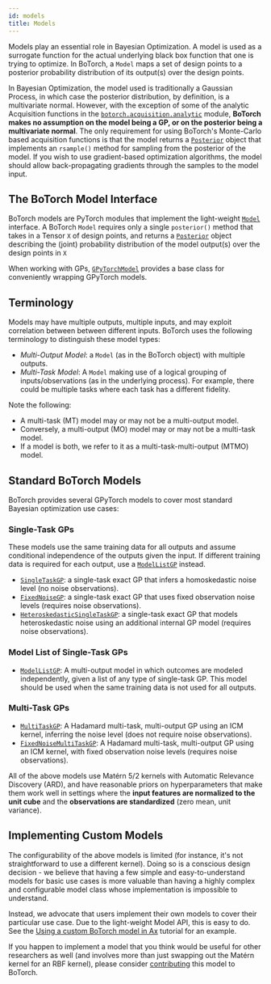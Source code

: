 ```yaml
---
id: models
title: Models
---
```


Models play an essential role in Bayesian Optimization. A model is used as a
surrogate function for the actual underlying black box function that one is
trying to optimize. In BoTorch, a `Model` maps a set of design points to a
posterior probability distribution of its output(s) over the design points.

In Bayesian Optimization, the model used is traditionally a Gaussian Process,
in which case the posterior distribution, by definition, is a multivariate
normal. However, with the exception of some of the analytic Acquisition
functions in the
[`botorch.acquisition.analytic`](../api/acquisition.html#botorch-acquisition-analytic)
module, **BoTorch makes no assumption on the model being a GP, or on the
posterior being a multivariate normal**. The only requirement for using
BoTorch's Monte-Carlo based acquisition functions is that the model returns a
[`Posterior`](../api/api/posteriors.html#posterior) object that implements an
`rsample()` method for sampling from the posterior of the model. If you wish to
use gradient-based optimization algorithms, the model should allow
back-propagating gradients through the samples to the model input.


## The BoTorch Model Interface

BoTorch models are PyTorch modules that implement the light-weight
[`Model`](../api/models.html#model) interface. A BoTorch `Model` requires only
a single `posterior()` method that takes in a Tensor `X` of design points,
and returns a [`Posterior`](../api/posteriors.html#posterior) object describing
the (joint) probability distribution of the model output(s) over the design
points in `X`

When working with GPs, [`GPyTorchModel`](../api/models.html#gpytorchmodel)
provides a base class for conveniently wrapping GPyTorch models.


## Terminology

Models may have multiple outputs, multiple inputs, and may exploit correlation
between between different inputs. BoTorch uses the following terminology to
distinguish these model types:

* *Multi-Output Model*: a `Model` (as in the BoTorch object) with multiple
  outputs.
* *Multi-Task Model*: A `Model` making use of a logical grouping of
  inputs/observations (as in the underlying process). For example, there could
  be multiple tasks where each task has a different fidelity.

Note the following:
* A multi-task (MT) model may or may not be a multi-output model.
* Conversely, a multi-output (MO) model may or may not be a multi-task model.
* If a model is both, we refer to it as a multi-task-multi-output (MTMO) model.


## Standard BoTorch Models

BoTorch provides several GPyTorch models to cover most standard Bayesian
optimization use cases:

### Single-Task GPs
These models use the same training data for all outputs and assume conditional
independence of the outputs given the input. If different training data is
required for each output, use a [`ModelListGP`](../api/models.html#modellistgp)
instead.
* [`SingleTaskGP`](../api/models.html#singletaskgp): a single-task
  exact GP that infers a homoskedastic noise level (no noise observations).
* [`FixedNoiseGP`](../api/models.html#fixednoisegp): a single-task exact GP that
uses fixed observation noise levels (requires noise observations).
* [`HeteroskedasticSingleTaskGP`](../api/models.html#heteropskedasticsingletaskgp):
  a single-task exact GP that models heteroskedastic noise using an additional
  internal GP model (requires noise observations).

### Model List of Single-Task GPs
* [`ModelListGP`](../api/models.html#modellistgp): A multi-output model in
  which outcomes are modeled independently, given a list of any type of
  single-task GP. This model should be used when the same training data is not
  used for all outputs.

### Multi-Task GPs
* [`MultiTaskGP`](../api/models.html#multitaskgp): A Hadamard multi-task,
  multi-output GP using an ICM kernel, inferring the noise level (does not
  require noise observations).
* [`FixedNoiseMultiTaskGP`](../api/models.html#fixednoisemultitaskgp):
  A Hadamard multi-task, multi-output GP using an ICM kernel, with fixed
  observation noise levels (requires noise observations).

All of the above models use Matérn 5/2 kernels with Automatic Relevance
Discovery (ARD), and have reasonable priors on hyperparameters that make them
work well in settings where the **input features are normalized to the unit
cube** and the **observations are standardized** (zero mean, unit variance).


## Implementing Custom Models

The configurability of the above models is limited (for instance, it's not
straightforward to use a different kernel). Doing so is a conscious design
decision - we believe that having a few simple and easy-to-understand models for
basic use cases is more valuable than having a highly complex and configurable
model class whose implementation is impossible to understand.

Instead, we advocate that users implement their own models to cover their
particular use case. Due to the light-weight Model API, this is easy to do.
See the
[Using a custom BoTorch model in Ax](../tutorials/custom_botorch_model_in_ax)
tutorial for an example.

If you happen to implement a model that you think would be useful for other
researchers as well (and involves more than just swapping out the Matérn kernel
for an RBF kernel), please consider [contributing](getting_started#contributing)
this model to BoTorch.
